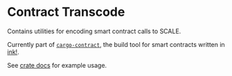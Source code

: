 # Contract Transcode

Contains utilities for encoding smart contract calls to SCALE.

Currently part of [`cargo-contract`](https://github.com/paritytech/cargo-contract), the build tool for smart
 contracts written in [ink!](https://github.com/paritytech/ink).

See [crate docs](https://docs.rs/contract-transcode/latest/contract_transcode/) for example usage.
